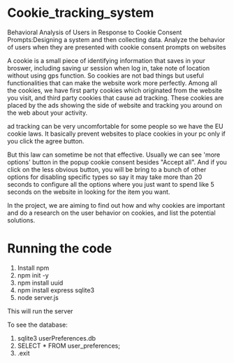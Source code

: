 # Cookie_tracking_system
Behavioral Analysis of Users in Response to Cookie Consent Prompts:Designing a system and then collecting data. Analyze the behavior of users when they are presented with cookie consent prompts on websites

A cookie is a small piece of identifying information that saves in your broswer, including saving ur session when log in, take note of location without using gps function.
So cookies are not bad things but useful functionalities that can make the website work more perfectly.
Among all the cookies, we have first party cookies which originated from the website you visit, and third party cookies that cause ad tracking. These cookies are placed by the ads showing the side of website and tracking you around on the web about your activity.

ad tracking can be very uncomfortable for some people so we have the EU cookie laws. It basically prevent websites to place cookies in your pc only if you click the agree button.

But this law can sometime be not that effective. Usually we can see 'more options' button in the popup cookie consent besides "Accept all".
And if you click on the less obvious button, you will be bring to a bunch of other options for disabling specific types so say it may take more than 20 seconds to configure all the options where you just want to spend like 5 seconds on the website in looking for the item you want.

In the project, we are aiming to find out how and why cookies are important and do a research on the user behavior on cookies, and list the potential solutions.

# Running the code

1. Install npm 
2. npm init -y
3. npm install uuid
4. npm install express sqlite3
5. node server.js

This will run the server

To see the database:
1. sqlite3 userPreferences.db
2. SELECT * FROM user_preferences;
3. .exit
